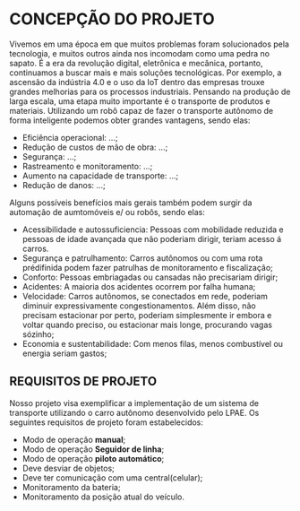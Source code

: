 # CONCEPÇÃO DO PROJETO

Vivemos em uma época em que muitos problemas foram solucionados pela tecnologia, e muitos outros ainda nos incomodam como uma pedra no sapato. É a era da revolução digital, eletrônica e mecânica, portanto, continuamos a buscar mais e mais soluções tecnológicas. Por exemplo, a ascensão da indústria 4.0 e o uso da IoT dentro das empresas trouxe grandes melhorias para os processos industriais. 
Pensando na produção de larga escala, uma etapa muito importante é o transporte de produtos e materiais. 
Utilizando um robô capaz de fazer o transporte autônomo de forma inteligente podemos obter grandes vantagens, sendo elas:

* Eficiência operacional: ...;
* Redução de custos de mão de obra: ...;
* Segurança: ...;
* Rastreamento e monitoramento: ...;
* Aumento na capacidade de transporte: ...;
* Redução de danos: ...;

Alguns possíveis benefícios mais gerais também podem surgir da automação de aumtomóveis e/ ou robôs, sendo elas:

* Acessibilidade e autossuficiencia: Pessoas com mobilidade reduzida e pessoas de idade avançada que não poderiam dirigir, teriam acesso á carros.
* Segurança e patrulhamento: Carros autônomos ou com uma rota prédifinida podem fazer patrulhas de monitoramento e fiscalização;
* Conforto: Pessoas embriagadas ou cansadas não precisariam dirigir;
* Acidentes: A maioria dos acidentes ocorrem por falha humana;
* Velocidade: Carros autônomos, se conectados em rede, poderiam diminuir expressivamente congestionamentos. Além disso, não precisam estacionar por perto, poderiam simplesmente ir embora e voltar quando preciso, ou estacionar mais longe, procurando vagas sózinho;
* Economia e sustentabilidade: Com menos filas, menos combustível ou energia seriam gastos;

## REQUISITOS DE PROJETO
Nosso projeto visa exemplificar a implementação de um sistema de transporte utilizando o carro autônomo desenvolvido pelo LPAE. Os seguintes requisitos de projeto foram estabelecidos:

* Modo de operação **manual**;
* Modo de operação **Seguidor de linha**;
* Modo de operação **piloto automático**;
* Deve desviar de objetos;
* Deve ter comunicação com uma central(celular);
* Monitoramento da bateria;
* Monitoramento da posição atual do veículo.


